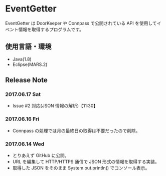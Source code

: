 # EventGetter
EventGetter は DoorKeeper や Connpass で公開されている API を使用してイベント情報を取得するプログラムです。

## 使用言語・環境
* Java(1.8)
* Eclipse(MARS.2)

## Release Note

### 2017.06.17 Sat
* Issue #2 対応(JSON 情報の解析)【11:30】

### 2017.06.16 Fri
* Connpass の処理では月の最終日の取得は不要だったので削除。

### 2017.06.14 Wed
* とりあえず GitHub に公開。
* URL を編集して HTTP/HTTPS 通信で JSON 形式の情報を取得する実装。
* 取得した JSON をそのまま System.out.println() でコンソール表示。
